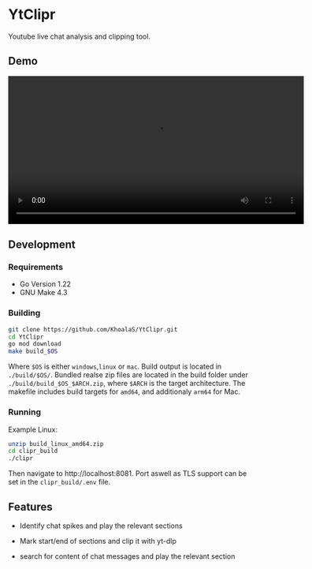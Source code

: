 # YtClipr

Youtube live chat analysis and clipping tool.

## Demo 

<video width="600" controls>
  <source src="https://github.com/KhoalaS/YtClipr/raw/main/demo/demo_clipr.mp4" type="video/mp4">
  Your browser does not support the video tag.
</video>

## Development

### Requirements

- Go Version 1.22
- GNU Make 4.3

### Building

```bash
git clone https://github.com/KhoalaS/YtClipr.git
cd YtClipr
go mod download
make build_$OS
```

Where `$OS` is either `windows`,`linux` or `mac`. Build output is located in `./build/$OS/`. Bundled realse zip files are located in the build folder under `./build/build_$OS_$ARCH.zip`, where `$ARCH` is the target architecture. The makefile includes build targets for `amd64`, and additionaly `arm64` for Mac.


### Running

Example Linux:
```bash
unzip build_linux_amd64.zip
cd clipr_build
./clipr
```

Then navigate to http://localhost:8081. Port aswell as TLS support can be set in the `clipr_build/.env` file.

## Features

- Identify chat spikes and play the relevant sections

- Mark start/end of sections and clip it with yt-dlp

- search for content of chat messages and play the relevant section




